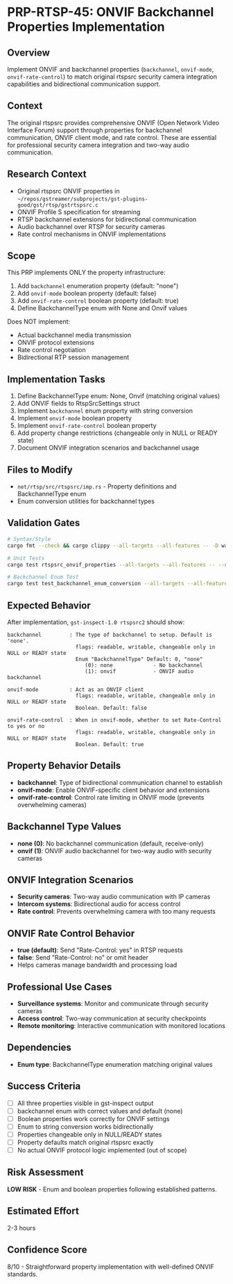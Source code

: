 # PRP-RTSP-45: ONVIF Backchannel Properties Implementation

## Overview
Implement ONVIF and backchannel properties (`backchannel`, `onvif-mode`, `onvif-rate-control`) to match original rtspsrc security camera integration capabilities and bidirectional communication support.

## Context
The original rtspsrc provides comprehensive ONVIF (Open Network Video Interface Forum) support through properties for backchannel communication, ONVIF client mode, and rate control. These are essential for professional security camera integration and two-way audio communication.

## Research Context
- Original rtspsrc ONVIF properties in `~/repos/gstreamer/subprojects/gst-plugins-good/gst/rtsp/gstrtspsrc.c`
- ONVIF Profile S specification for streaming
- RTSP backchannel extensions for bidirectional communication
- Audio backchannel over RTSP for security cameras
- Rate control mechanisms in ONVIF implementations

## Scope
This PRP implements ONLY the property infrastructure:
1. Add `backchannel` enumeration property (default: "none")
2. Add `onvif-mode` boolean property (default: false)  
3. Add `onvif-rate-control` boolean property (default: true)
4. Define BackchannelType enum with None and Onvif values

Does NOT implement:
- Actual backchannel media transmission
- ONVIF protocol extensions
- Rate control negotiation
- Bidirectional RTP session management

## Implementation Tasks  
1. Define BackchannelType enum: None, Onvif (matching original values)
2. Add ONVIF fields to RtspSrcSettings struct
3. Implement `backchannel` enum property with string conversion
4. Implement `onvif-mode` boolean property
5. Implement `onvif-rate-control` boolean property
6. Add property change restrictions (changeable only in NULL or READY state)
7. Document ONVIF integration scenarios and backchannel usage

## Files to Modify
- `net/rtsp/src/rtspsrc/imp.rs` - Property definitions and BackchannelType enum
- Enum conversion utilities for backchannel types

## Validation Gates
```bash
# Syntax/Style
cargo fmt --check && cargo clippy --all-targets --all-features -- -D warnings

# Unit Tests
cargo test rtspsrc_onvif_properties --all-targets --all-features -- --nocapture

# Backchannel Enum Test  
cargo test test_backchannel_enum_conversion --all-targets --all-features -- --nocapture
```

## Expected Behavior
After implementation, `gst-inspect-1.0 rtspsrc2` should show:
```
backchannel         : The type of backchannel to setup. Default is 'none'.
                      flags: readable, writable, changeable only in NULL or READY state
                      Enum "BackchannelType" Default: 0, "none"
                         (0): none             - No backchannel
                         (1): onvif            - ONVIF audio backchannel

onvif-mode          : Act as an ONVIF client
                      flags: readable, writable, changeable only in NULL or READY state
                      Boolean. Default: false

onvif-rate-control  : When in onvif-mode, whether to set Rate-Control to yes or no  
                      flags: readable, writable, changeable only in NULL or READY state
                      Boolean. Default: true
```

## Property Behavior Details
- **backchannel**: Type of bidirectional communication channel to establish
- **onvif-mode**: Enable ONVIF-specific client behavior and extensions
- **onvif-rate-control**: Control rate limiting in ONVIF mode (prevents overwhelming cameras)

## Backchannel Type Values
- **none (0)**: No backchannel communication (default, receive-only)
- **onvif (1)**: ONVIF audio backchannel for two-way audio with security cameras

## ONVIF Integration Scenarios
- **Security cameras**: Two-way audio communication with IP cameras
- **Intercom systems**: Bidirectional audio for access control
- **Rate control**: Prevents overwhelming camera with too many requests

## ONVIF Rate Control Behavior
- **true (default)**: Send "Rate-Control: yes" in RTSP requests
- **false**: Send "Rate-Control: no" or omit header
- Helps cameras manage bandwidth and processing load

## Professional Use Cases
- **Surveillance systems**: Monitor and communicate through security cameras
- **Access control**: Two-way communication at security checkpoints  
- **Remote monitoring**: Interactive communication with monitored locations

## Dependencies
- **Enum type**: BackchannelType enumeration matching original values

## Success Criteria
- [ ] All three properties visible in gst-inspect output
- [ ] backchannel enum with correct values and default (none)
- [ ] Boolean properties work correctly for ONVIF settings
- [ ] Enum to string conversion works bidirectionally
- [ ] Properties changeable only in NULL/READY states
- [ ] Property defaults match original rtspsrc exactly
- [ ] No actual ONVIF protocol logic implemented (out of scope)

## Risk Assessment
**LOW RISK** - Enum and boolean properties following established patterns.

## Estimated Effort
2-3 hours

## Confidence Score
8/10 - Straightforward property implementation with well-defined ONVIF standards.